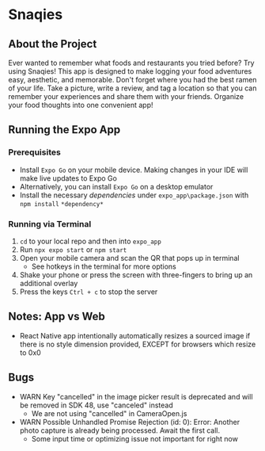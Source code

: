 # Snaqies

## About the Project
Ever wanted to remember what foods and restaurants you tried before? Try using Snaqies! This app is designed to make logging your food adventures easy, aesthetic, and memorable. Don't forget where you had the best ramen of your life. Take a picture, write a review, and tag a location so that you can remember your experiences and share them with your friends. Organize your food thoughts into one convenient app!

## Running the Expo App
### Prerequisites
- Install `Expo Go` on your mobile device. Making changes in your IDE will make live updates to Expo Go
- Alternatively, you can install `Expo Go` on a desktop emulator
- Install the necessary *dependencies* under `expo_app\package.json` with `npm install` `*dependency*`

### Running via Terminal
1. `cd` to your local repo and then into `expo_app`
2. Run `npx expo start` or `npm start`
3. Open your mobile camera and scan the QR that pops up in terminal
    - See hotkeys in the terminal for more options
4. Shake your phone or press the screen with three-fingers to bring up an additional overlay
5. Press the keys `Ctrl + c` to stop the server

## Notes: App vs Web
- React Native app intentionally automatically resizes a sourced image if there is no style dimension provided, EXCEPT for browsers which resize to 0x0

## Bugs
- WARN  Key "cancelled" in the image picker result is deprecated and will be removed in SDK 48, use "canceled" instead
    - We are not using "cancelled" in CameraOpen.js
- WARN  Possible Unhandled Promise Rejection (id: 0): Error: Another photo capture is already being processed. Await the first call.
    - Some input time or optimizing issue not important for right now
